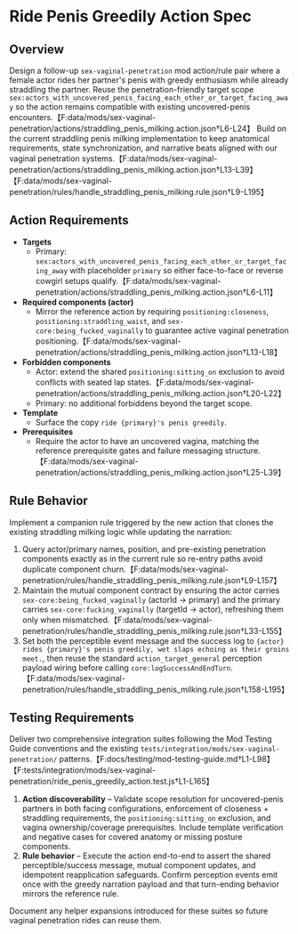 # Ride Penis Greedily Action Spec

## Overview

Design a follow-up `sex-vaginal-penetration` mod action/rule pair where a female actor rides her partner's penis with greedy enthusiasm while already straddling the partner. Reuse the penetration-friendly target scope `sex:actors_with_uncovered_penis_facing_each_other_or_target_facing_away` so the action remains compatible with existing uncovered-penis encounters.【F:data/mods/sex-vaginal-penetration/actions/straddling_penis_milking.action.json†L6-L24】 Build on the current straddling penis milking implementation to keep anatomical requirements, state synchronization, and narrative beats aligned with our vaginal penetration systems.【F:data/mods/sex-vaginal-penetration/actions/straddling_penis_milking.action.json†L13-L39】【F:data/mods/sex-vaginal-penetration/rules/handle_straddling_penis_milking.rule.json†L9-L195】

## Action Requirements

- **Targets**
  - Primary: `sex:actors_with_uncovered_penis_facing_each_other_or_target_facing_away` with placeholder `primary` so either face-to-face or reverse cowgirl setups qualify.【F:data/mods/sex-vaginal-penetration/actions/straddling_penis_milking.action.json†L6-L11】
- **Required components (actor)**
  - Mirror the reference action by requiring `positioning:closeness`, `positioning:straddling_waist`, and `sex-core:being_fucked_vaginally` to guarantee active vaginal penetration positioning.【F:data/mods/sex-vaginal-penetration/actions/straddling_penis_milking.action.json†L13-L18】
- **Forbidden components**
  - Actor: extend the shared `positioning:sitting_on` exclusion to avoid conflicts with seated lap states.【F:data/mods/sex-vaginal-penetration/actions/straddling_penis_milking.action.json†L20-L22】
  - Primary: no additional forbiddens beyond the target scope.
- **Template**
  - Surface the copy `ride {primary}'s penis greedily`.
- **Prerequisites**
  - Require the actor to have an uncovered vagina, matching the reference prerequisite gates and failure messaging structure.【F:data/mods/sex-vaginal-penetration/actions/straddling_penis_milking.action.json†L25-L39】

## Rule Behavior

Implement a companion rule triggered by the new action that clones the existing straddling milking logic while updating the narration:

1. Query actor/primary names, position, and pre-existing penetration components exactly as in the current rule so re-entry paths avoid duplicate component churn.【F:data/mods/sex-vaginal-penetration/rules/handle_straddling_penis_milking.rule.json†L9-L157】
2. Maintain the mutual component contract by ensuring the actor carries `sex-core:being_fucked_vaginally` (actorId → primary) and the primary carries `sex-core:fucking_vaginally` (targetId → actor), refreshing them only when mismatched.【F:data/mods/sex-vaginal-penetration/rules/handle_straddling_penis_milking.rule.json†L33-L155】
3. Set both the perceptible event message and the success log to `{actor} rides {primary}'s penis greedily, wet slaps echoing as their groins meet.`, then reuse the standard `action_target_general` perception payload wiring before calling `core:logSuccessAndEndTurn`.【F:data/mods/sex-vaginal-penetration/rules/handle_straddling_penis_milking.rule.json†L158-L195】

## Testing Requirements

Deliver two comprehensive integration suites following the Mod Testing Guide conventions and the existing `tests/integration/mods/sex-vaginal-penetration/` patterns.【F:docs/testing/mod-testing-guide.md†L1-L98】【F:tests/integration/mods/sex-vaginal-penetration/ride_penis_greedily_action.test.js†L1-L165】

1. **Action discoverability** – Validate scope resolution for uncovered-penis partners in both facing configurations, enforcement of closeness + straddling requirements, the `positioning:sitting_on` exclusion, and vagina ownership/coverage prerequisites. Include template verification and negative cases for covered anatomy or missing posture components.
2. **Rule behavior** – Execute the action end-to-end to assert the shared perceptible/success message, mutual component updates, and idempotent reapplication safeguards. Confirm perception events emit once with the greedy narration payload and that turn-ending behavior mirrors the reference rule.

Document any helper expansions introduced for these suites so future vaginal penetration rides can reuse them.
